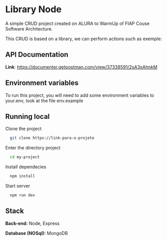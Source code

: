 
# Library Node

A simple CRUD project created on ALURA to WarmUp of FIAP Couse Software Architecture.

This CRUD is based on a library, we can perform actions such as exemple: 



## API Documentation

**Link**: https://documenter.getpostman.com/view/37338591/2sA3sAhnkM


## Environment variables

To run this project, you will need to add some environment variables to your.env, look at the file env.example

## Running local

Clone the project

```bash
  git clone https://link-para-o-projeto
```

Enter the directory project

```bash
  cd my-project
```

Install dependecies

```bash
  npm install
```

Start server

```bash
  npm run dev
```


## Stack

**Back-end:** Node, Express

**Database (NOSql):** MongoDB 

